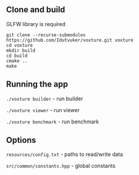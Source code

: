 ## Clone and build

GLFW library is required

```
git clone --recurse-submodules https://github.com/Idutvuker/voxture.git voxture
cd voxture
mkdir build
cd build
cmake ..
make
```

## Running the app
`./voxture builder` - run builder

`./voxture viewer` - run viewer

`./voxture benchmark` - run benchmark

## Options
`resources/config.txt` - paths to read/write data  

`src/common/constants.hpp` - global constants
